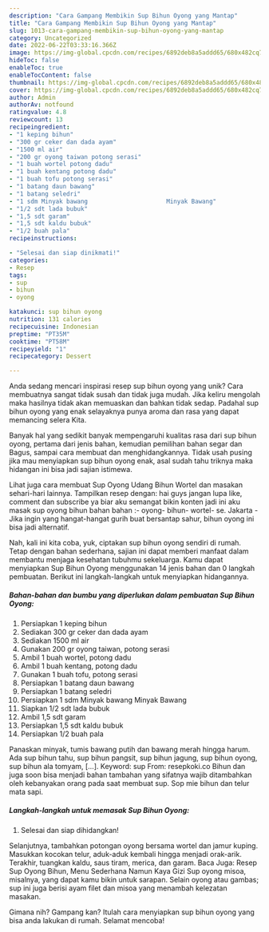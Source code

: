 ```yaml
---
description: "Cara Gampang Membikin Sup Bihun Oyong yang Mantap"
title: "Cara Gampang Membikin Sup Bihun Oyong yang Mantap"
slug: 1013-cara-gampang-membikin-sup-bihun-oyong-yang-mantap
category: Uncategorized
date: 2022-06-22T03:33:16.366Z
image: https://img-global.cpcdn.com/recipes/6892deb8a5addd65/680x482cq70/sup-bihun-oyong-foto-resep-utama.jpg
hideToc: false
enableToc: true
enableTocContent: false
thumbnail: https://img-global.cpcdn.com/recipes/6892deb8a5addd65/680x482cq70/sup-bihun-oyong-foto-resep-utama.jpg
cover: https://img-global.cpcdn.com/recipes/6892deb8a5addd65/680x482cq70/sup-bihun-oyong-foto-resep-utama.jpg
author: Admin
authorAv: notfound
ratingvalue: 4.8
reviewcount: 13
recipeingredient:
- "1 keping bihun"
- "300 gr ceker dan dada ayam"
- "1500 ml air"
- "200 gr oyong taiwan potong serasi"
- "1 buah wortel potong dadu"
- "1 buah kentang potong dadu"
- "1 buah tofu potong serasi"
- "1 batang daun bawang"
- "1 batang seledri"
- "1 sdm Minyak bawang                      Minyak Bawang"
- "1/2 sdt lada bubuk"
- "1,5 sdt garam"
- "1,5 sdt kaldu bubuk"
- "1/2 buah pala"
recipeinstructions:

- "Selesai dan siap dinikmati!"
categories:
- Resep
tags:
- sup
- bihun
- oyong

katakunci: sup bihun oyong 
nutrition: 131 calories
recipecuisine: Indonesian
preptime: "PT35M"
cooktime: "PT58M"
recipeyield: "1"
recipecategory: Dessert

---
```





Anda sedang mencari inspirasi resep sup bihun oyong yang unik? Cara membuatnya sangat tidak susah dan tidak juga mudah. Jika keliru mengolah maka hasilnya tidak akan memuaskan dan bahkan tidak sedap. Padahal sup bihun oyong yang enak selayaknya punya aroma dan rasa yang dapat memancing selera Kita.





Banyak hal yang sedikit banyak mempengaruhi kualitas rasa dari sup bihun oyong, pertama dari jenis bahan, kemudian pemilihan bahan segar dan Bagus, sampai cara membuat dan menghidangkannya. Tidak usah pusing jika mau menyiapkan sup bihun oyong enak,      asal sudah tahu triknya maka hidangan ini bisa jadi sajian istimewa.














Lihat juga cara membuat Sup Oyong Udang Bihun Wortel dan masakan sehari-hari lainnya. Tampilkan resep dengan: hai guys jangan lupa like, comment dan subscribe ya biar aku semangat bikin konten jadi ini aku masak sup oyong bihun bahan bahan :- oyong- bihun- wortel- se. Jakarta - Jika ingin yang hangat-hangat gurih buat bersantap sahur, bihun oyong ini bisa jadi alternatif.






Nah, kali ini kita coba, yuk, ciptakan sup bihun oyong sendiri di rumah. Tetap dengan bahan sederhana, sajian ini dapat memberi manfaat dalam membantu menjaga kesehatan tubuhmu sekeluarga. Kamu dapat menyiapkan Sup Bihun Oyong menggunakan 14 jenis bahan dan 0 langkah pembuatan. Berikut ini langkah-langkah untuk menyiapkan hidangannya.

<!--inarticleads1-->

##### Bahan-bahan dan bumbu yang diperlukan dalam pembuatan Sup Bihun Oyong:

1. Persiapkan 1 keping bihun
1. Sediakan 300 gr ceker dan dada ayam
1. Sediakan 1500 ml air
1. Gunakan 200 gr oyong taiwan, potong serasi
1. Ambil 1 buah wortel, potong dadu
1. Ambil 1 buah kentang, potong dadu
1. Gunakan 1 buah tofu, potong serasi
1. Persiapkan 1 batang daun bawang
1. Persiapkan 1 batang seledri
1. Persiapkan 1 sdm Minyak bawang                      Minyak Bawang
1. Siapkan 1/2 sdt lada bubuk
1. Ambil 1,5 sdt garam
1. Persiapkan 1,5 sdt kaldu bubuk
1. Persiapkan 1/2 buah pala


Panaskan minyak, tumis bawang putih dan bawang merah hingga harum. Ada sup bihun tahu, sup bihun pangsit, sup bihun jagung, sup bihun oyong, sup bihun ala tomyam, […]. Keyword: sup From: resepkoki.co Bihun dan juga soon bisa menjadi bahan tambahan yang sifatnya wajib ditambahkan oleh kebanyakan orang pada saat membuat sup. Sop mie bihun dan telur mata sapi. 

<!--inarticleads2-->

##### Langkah-langkah untuk memasak Sup Bihun Oyong:


1. Selesai dan siap dihidangkan!

Selanjutnya, tambahkan potongan oyong bersama wortel dan jamur kuping. Masukkan kocokan telur, aduk-aduk kembali hingga menjadi orak-arik. Terakhir, tuangkan kaldu, saus tiram, merica, dan garam. Baca Juga: Resep Sup Oyong Bihun, Menu Sederhana Namun Kaya Gizi Sup oyong misoa, misalnya, yang dapat kamu bikin untuk sarapan. Selain oyong atau gambas; sup ini juga berisi ayam filet dan misoa yang menambah kelezatan masakan. 

Gimana nih? Gampang kan? Itulah cara menyiapkan sup bihun oyong yang bisa anda lakukan di rumah. Selamat mencoba!
